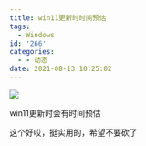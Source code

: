 ```yaml
---
title: win11更新时时间预估
tags:
  - Windows
id: '266'
categories:
  - - 动态
date: 2021-08-13 10:25:02
---
```


![](https://z3.ax1x.com/2021/08/13/fBbNQK.png)

win11更新时会有时间预估

这个好哎，挺实用的，希望不要砍了